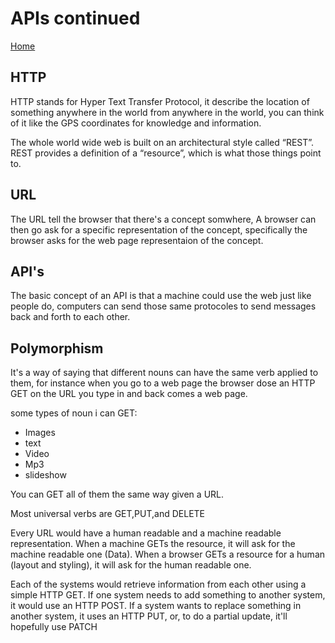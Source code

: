 # APIs continued

[Home](https://sayefdeen.github.io/reading-notes301/)

## HTTP

HTTP stands for Hyper Text Transfer Protocol, it describe the location of something anywhere in the world from anywhere in the world, you can think of it like the GPS coordinates for knowledge and information.

The whole world wide web is built on an architectural style called “REST”. REST provides a definition of a “resource”, which is what those things point to.

## URL

The URL tell the browser that there's a concept somwhere, A browser can then go ask for a specific representation of the concept, specifically the browser asks for the web page representaion of the concept.

## API's

The basic concept of an API is that a machine could use the web just like people do, computers can send those same protocoles to send messages back and forth to each other.

## Polymorphism

It's a way of saying that different nouns can have the same verb applied to them, for instance when you go to a web page the browser dose an HTTP GET on the URL you type in and back comes a web page.

some types of noun i can GET:

- Images
- text
- Video
- Mp3
- slideshow

You can GET all of them the same way given a URL.

Most universal verbs are GET,PUT,and DELETE

Every URL would have a human readable and a machine readable representation. When a machine GETs the resource, it will ask for the machine readable one (Data). When a browser GETs a resource for a human (layout and styling), it will ask for the human readable one.

Each of the systems would retrieve information from each other using a simple HTTP GET. If one system needs to add something to another system, it would use an HTTP POST. If a system wants to replace something in another system, it uses an HTTP PUT, or, to do a partial update, it'll hopefully use PATCH
